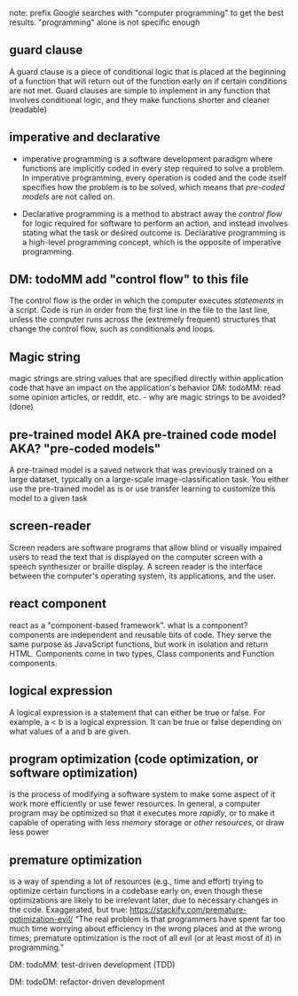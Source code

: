 note: prefix Google searches with "computer programming" to get the best results. "programming" alone is not specific enough


## guard clause 
A guard clause is a piece of conditional logic that is placed at the beginning of a function that will return out of the function early on if certain conditions are not met. Guard clauses are simple to implement in any function that involves conditional logic, and they make functions shorter and cleaner (readable)
<!-- Examples for more clarity, we'll be doing this in code-wars, grab an e later from there -->

## imperative and declarative
* imperative programming is a software development paradigm where functions are implicitly coded in every step required to solve a problem. In imperative programming, every operation is coded and the code itself specifies how the problem is to be solved, which means that *pre-coded models* are not called on.

* Declarative programming is a method to abstract away the *control flow* for logic required for software to perform an action, and instead involves stating what the task or desired outcome is. Declarative programming is a high-level programming concept, which is the opposite of imperative programming.

## DM: todoMM add "control flow" to this file
The control flow is the order in which the computer executes *statements* in a script.
Code is run in order from the first line in the file to the last line, unless the computer runs across the (extremely frequent) structures that change the control flow, such as conditionals and loops.

## Magic string
magic strings are string values that are specified directly within application code that have an impact on the application's behavior
DM: todoMM: read some opinion articles, or reddit, etc. - why are magic strings to be avoided? (done)

## pre-trained model AKA pre-trained code model AKA? "pre-coded models"
A pre-trained model is a saved network that was previously trained on a large dataset, typically on a large-scale image-classification task. You either use the pre-trained model as is or use transfer learning to customize this model to a given task

## screen-reader
Screen readers are software programs that allow blind or visually impaired users to read the text that is displayed on the computer screen with a speech synthesizer or braille display. A screen reader is the interface between the computer's operating system, its applications, and the user.

## react component
react as a "component-based framework". what is a component?
components are independent and reusable bits of code. They serve the same purpose as JavaScript functions, but work in isolation and return HTML. Components come in two types, Class components and Function components.

## logical expression

A logical expression is a statement that can either be true or false. For example, a < b is a logical expression. It can be true or false depending on what values of a and b are given.

## program optimization (code optimization, or software optimization)
is the process of modifying a software system to make some aspect of it work more efficiently or use fewer resources. In general, a computer program may be optimized so that it executes more *rapidly*, or to make it capable of operating with less *memory* storage or *other resources*, or draw less power

## premature optimization
is a way of spending a lot of resources (e.g., time and effort) trying to optimize certain functions in a codebase early on, even though these optimizations are likely to be irrelevant later, due to necessary changes in the code. Exaggerated, but true: https://stackify.com/premature-optimization-evil/ “The real problem is that programmers have spent far too much time worrying about efficiency in the wrong places and at the wrong times; premature optimization is the root of all evil (or at least most of it) in programming.”
<!-- I often heard about this term, but I did not know what it meant. 
cool
-->

DM: todoMM: test-driven development (TDD)

DM: todoDM: refactor-driven development